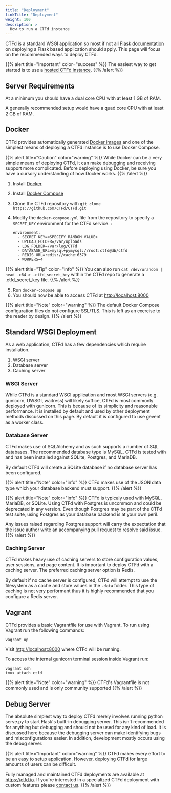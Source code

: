 ```yaml
---
title: "Deployment"
linkTitle: "Deployment"
weight: 100
description: >
  How to run a CTFd instance
---
```


CTFd is a standard WSGI application so most if not all [Flask
documentation](http://flask.pocoo.org/docs/latest/deploying/) on
deploying a Flask based application should apply. This page will focus
on the recommended ways to deploy CTFd.

{{% alert title="Important" color="success" %}}
The easiest way to get started is to use a [hosted CTFd instance](https://ctfd.io/hosting).
{{% /alert %}}

## Server Requirements

At a minimum you should have a dual core CPU with at least 1 GB of RAM.

A generally recommended setup would have a quad core CPU with at least 2 GB of RAM.

## Docker

CTFd provides automatically generated [Docker
images](https://hub.docker.com/r/ctfd/ctfd/) and one of the simplest
means of deploying a CTFd instance is to use Docker Compose.

{{% alert title="Caution" color="warning" %}}
While Docker can be a very simple means of deploying CTFd, it can make
debugging and receiving support more complicated. Before deploying
using Docker, be sure you have a cursory understanding of how Docker
works.
{{% /alert %}}

1.  Install [Docker](https://docs.docker.com/install/)
2.  Install [Docker Compose](https://docs.docker.com/compose/install/)
3.  Clone the CTFd repository with
    `git clone https://github.com/CTFd/CTFd.git`
4.  Modify the `docker-compose.yml` file from the repository to specify
    a `SECRET_KEY` environment for the CTFd service. :

        environment:
          - SECRET_KEY=<SPECIFY_RANDOM_VALUE>
          - UPLOAD_FOLDER=/var/uploads
          - LOG_FOLDER=/var/log/CTFd
          - DATABASE_URL=mysql+pymysql://root:ctfd@db/ctfd
          - REDIS_URL=redis://cache:6379
          - WORKERS=4

{{% alert title="Tip" color="info" %}}
You can also run
`cat /dev/urandom | head -c64 > .ctfd_secret_key`
within the CTFd repo to generate a .ctfd_secret_key file.
{{% /alert %}}

5.  Run `docker-compose up`
6.  You should now be able to access CTFd at <http://localhost:8000>

{{% alert title="Note" color="warning" %}}
The default Docker Compose configuration files do not configure SSL/TLS. This is left as an exercise
to the reader by design.
{{% /alert %}}

## Standard WSGI Deployment

As a web application, CTFd has a few dependencies which require
installation.

1.  WSGI server
2.  Database server
3.  Caching server

### WSGI Server

While CTFd is a standard WSGI application and most WSGI servers (e.g.
gunicorn, UWSGI, waitress) will likely suffice, CTFd is most commonly
deployed with gunicorn. This is because of its simplicity and reasonable
performance. It is installed by default and used by other deployment
methods discussed on this page. By default it is configured to use
gevent as a worker class.

### Database Server

CTFd makes use of SQLAlchemy and as such supports a number of SQL
databases. The recommended database type is MySQL. CTFd is tested with
and has been installed against SQLite, Postgres, and MariaDB.

By default CTFd will create a SQLite database if no database server has
been configured.

{{% alert title="Note" color="info" %}}
CTFd makes use of the JSON data type which your database backend must support.
{{% /alert %}}

{{% alert title="Note" color="info" %}}
CTFd is typicaly used with MySQL, MariaDB, or SQLite. Using CTFd with
Postgres is uncommon and could be deprecated in any version. Even
though Postgres may be part of the CTFd test suite, using Postgres as
your database backend is at your own peril.

Any issues raised regarding Postgres support will carry the expectation
that the issue author write an accompanying pull request to resolve said issue.
{{% /alert %}}

### Caching Server

CTFd makes heavy use of caching servers to store configuration values,
user sessions, and page content. It is important to deploy CTFd with a
caching server. The preferred caching server option is Redis.

By default if no cache server is configured, CTFd will attempt to use
the filesystem as a cache and store values in the `.data` folder. This
type of caching is not very performant thus it is highly recommended
that you configure a Redis server.

## Vagrant

CTFd provides a basic Vagrantfile for use with Vagrant. To run using
Vagrant run the following commands:

    vagrant up

Visit <http://localhost:8000> where CTFd will be running.

To access the internal gunicorn terminal session inside Vagrant run:

    vagrant ssh
    tmux attach ctfd

{{% alert title="Note" color="warning" %}}
CTFd's Vagrantfile is not commonly used and is only community supported
{{% /alert %}}

## Debug Server

The absolute simplest way to deploy CTFd merely involves running
python serve.py to start Flask's built-in debugging server. This isn't
recommended for anything but debugging and should not be used for any
kind of load. It is discussed here because the debugging server can make
identifying bugs and misconfigurations easier. In addition, development
mostly occurs using the debug server.

{{% alert title="Important" color="warning" %}}
CTFd makes every effort to be an easy to setup application. However,
deploying CTFd for large amounts of users can be difficult.

Fully managed and maintained CTFd deployments are available at
<https://ctfd.io>. If you're interested in a specialized CTFd
deployment with custom features please [contact
us](https://ctfd.io/contact/).
{{% /alert %}}
